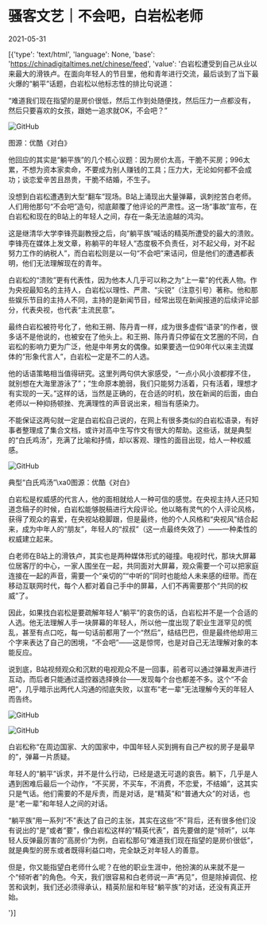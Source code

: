 # 骚客文艺｜不会吧，白岩松老师

2021-05-31

[{'type': 'text/html', 'language': None, 'base': 'https://chinadigitaltimes.net/chinese/feed', 'value': '白岩松遭受到自己从业以来最大的滑铁卢。在面向年轻人的节目里，他和青年进行交流，最后谈到了当下最火爆的“躺平”话题，白岩松以他标志性的排比句说道：

“难道我们现在指望的是房价很低，然后工作到处随便找，然后压力一点都没有，然后只要喜欢的女孩，跟她一追求就OK，不会吧？”

![GitHub](https://chinadigitaltimes.net/chinese/files/2021/05/post-666587-60b4c25b5a3a7.)

图源：优酷《对白》

他回应的其实是“躺平族”的几个核心议题：因为房价太高，干脆不买房；996太累，不想为资本家卖命，不要成为别人赚钱的工具；压力大，无论如何都不会成功；谈恋爱辛苦且昂贵，干脆不结婚，不生子。

没想到白岩松遭遇到大型“翻车”现场。B站上涌现出大量弹幕，讽刺挖苦白老师。人们用他那句“不会吧”造句，彻底颠覆了他评论的严肃性。这一场“事故”宣布，在白岩松和现在的B站上的年轻人之间，存在一条无法逾越的鸿沟。

这是继清华大学李锋亮副教授之后，向“躺平族”喊话的精英所遭受的最大的溃败。李锋亮在媒体上发文章，称躺平的年轻人“态度极不负责任，对不起父母，对不起努力工作的纳税人”，而白岩松则是以一句“不会吧”来诘问，但是他们的遭遇都表明，他们无法理解现在的青年。

白岩松的“溃败”更有代表性，因为他本人几乎可以称之为“上一辈”的代表人物。作为央视最知名的主持人，白岩松以理性、严肃、“尖锐”（注意引号）著称。他和那些娱乐节目的主持人不同，主持的是新闻节目，经常出现在新闻报道的后续评论部分，代表央视，也代表“主流民意”。

最终白岩松被符号化了，他和王朔、陈丹青一样，成为很多虚假“语录”的作者，很多话不是他说的，也被安在了他头上。和王朔、陈丹青只停留在文艺圈的不同，白岩松的影响力更为广泛，他是中年男女的偶像。如果要选一位90年代以来主流媒体的“形象代言人”，白岩松一定是不二的人选。

他的话语策略相当值得研究。这里列两句供大家感受，“一点小风小浪都撑不住，就别想在大海里游泳了”；“生命原本脆弱，我们只能努力活着，只有活着，理想才有实现的一天。”这样的话，当然是正确的，在合适的时机，放在新闻的后面，由白老师以一种抑扬顿挫、充满理性的声音说出来，相当有感染力。

不能保证这两句就一定是白岩松自己说的，在网上有很多类似的白岩松语录，有好事者整理成了集合文档，或许对高中生写作文有很大的帮助。这些话，就是典型的“白氏鸡汤”，充满了比喻和抒情，却以客观、理性的面目出现，给人一种权威感。

![GitHub](https://chinadigitaltimes.net/chinese/files/2021/05/post-666587-60b4c25b86bf6.)

典型“白氏鸡汤”\xa0图源：优酷《对白》

白岩松是权威感的代言人，他的面相就给人一种可信的感觉。在央视主持人还只知道念稿子的时候，白岩松能够脱稿进行大段评论。他以略有灵气的个人评论风格，获得了观众的喜爱，在央视站稳脚跟，但是最终，他的个人风格和“央视风”结合起来，成为中年人的“朋友”，年轻人的“叔叔”（这一点最终失效了）——一种柔性的权威建立起来。

白老师在B站上的滑铁卢，其实也是两种媒体形式的碰撞。电视时代，那块大屏幕位居客厅的中心，一家人围坐在一起，共同面对大屏幕，观众需要一个可以把家庭连接在一起的声音，需要一个“亲切的”“中听的”同时也能给人未来感的纽带。而在移动互联网时代，每个人都对着自己手中的屏幕，人们不再需要那个“共同的权威”了。

因此，如果找白岩松是要疏解年轻人“躺平”的哀伤的话，白岩松并不是一个合适的人选。他无法理解人手一块屏幕的年轻人，所以他一度出现了职业生涯罕见的慌乱，甚至有点口吃，每一句话前都用了一个“然后”，结结巴巴，但是最终他却用三个字来表达了自己的困境，“不会吧”——这是惊愕，也是对自己无法理解对象的本能反应。

说到底，B站视频观众和沉默的电视观众不是一回事，前者可以通过弹幕发声进行互动，而后者只能通过遥控器选择换台——发现每个台也都差不多。这个“不会吧”，几乎暗示出两代人沟通的彻底失败，以宣布“老一辈”无法理解今天的年轻人而告终。

![GitHub](https://chinadigitaltimes.net/chinese/files/2021/05/post-666587-60b4c25bc10e7.png)

![GitHub](https://chinadigitaltimes.net/chinese/files/2021/05/post-666587-60b4c25c0b108.png)

白岩松称“在周边国家、大的国家中，中国年轻人买到拥有自己产权的房子是最早的”，弹幕一片质疑。

年轻人的“躺平”诉求，并不是什么行动，已经是退无可退的哀告。躺下，几乎是人遇到困难后最后一个动作，“不买房，不买车，不消费，不恋爱，不结婚”，这其实只是气话。他们需要的不是斥责，而是对话，是“精英”和“普通大众”的对话，也是“老一辈”和年轻人之间的对话。

“躺平族”用一系列“不”表达了自己的主张，其实在这些“不”背后，还有很多他们没有说出的“是”或者“要”，像白岩松这样的“精英代表”，首先要做的是“倾听”，以年轻人反弹最厉害的“高房价”为例，白岩松那句“难道我们现在指望的是房价很低”，就是典型的房东或者既得利益口吻，完全缺乏对年轻人的善意。

但是，你又能指望白老师什么呢？在他的职业生涯中，他扮演的从来就不是一个“倾听者”的角色。今天，我们很容易和白老师说一声“再见”，但是除掉调侃、挖苦和讽刺，我们还必须得承认，精英阶层和年轻“躺平族”的对话，还没有真正开始。

'}]